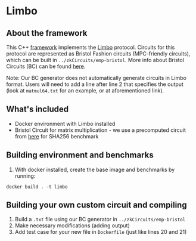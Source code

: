 # Limbo

## About the framework
This C++ [framework](https://github.com/KULeuven-COSIC/Limbo) implements the [Limbo](https://acmccs.github.io/papers/p2087-amesA.pdf) protocol. Circuits for this protocol are represented as Bristol Fashion circuits (MPC-friendly circuits), which can be built in `../zkCircuits/emp-bristol`. More info about Bristol Circuits (BC) can be found [here](https://nigelsmart.github.io/MPC-Circuits/).

Note: Our BC generator does not automatically generate circuits in Limbo format. Users will need to add a line after line 2 that specifies the output (look at `matmul64.txt` for an example, or at aforementioned link). 

## What's included
- Docker environment with Limbo installed
- Bristol Circuit for matrix multiplication - we use a precomputed circuit from [here](https://nigelsmart.github.io/MPC-Circuits/) for SHA256 benchmark

## Building environment and benchmarks

1. With docker installed, create the base image and benchmarks by running:
```
docker build . -t limbo
```

## Building your own custom circuit and compiling

1. Build a `.txt` file using our BC generator in `../zkCircuits/emp-bristol`
2. Make necessary modifications (adding output)
3. Add test case for your new file in `Dockerfile` (just like lines 20 and 21)